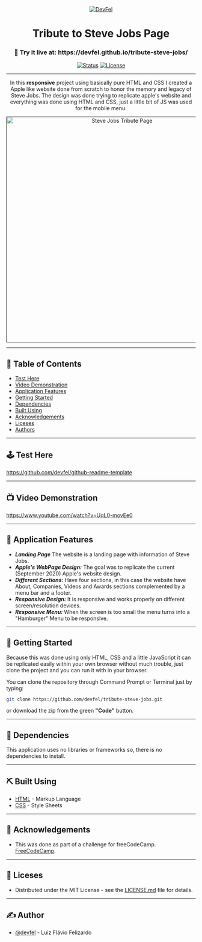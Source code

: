 <p align="center">
  <a href="https://devfel.com/" rel="noopener">
 <img  src="https://devfel.com/imgs/devfel-logo-01.JPG" alt="DevFel"></a>
</p>

<h1 align="center">Tribute to Steve Jobs Page</h1>
<h3 align="center"> 🔗 Try it live at: https://devfel.github.io/tribute-steve-jobs/ </h3>

<div align="center">

[![Status](https://img.shields.io/badge/status-active-success.svg)]()
[![License](https://img.shields.io/badge/license-MIT-blue.svg)](/LICENSE)

</div>

---

<p align="center"> 
In this <b>responsive</b> project using basically pure HTML and CSS I created a Apple like website done from scratch to honor the memory and legacy of Steve Jobs. The design was done trying to replicate apple's website and everything was done using HTML and CSS, just a little bit of JS was used for the mobile menu.</p>
  <p align="center">
  <a href="" rel="noopener">
 <img  width="600px" src="./img/steve-jobs-tribute.gif" alt="Steve Jobs Tribute Page"></a>
</p>

---

## 📝 Table of Contents

- [Test Here](#live)
- [Video Demonstration](#video)
- [Application Features](#features)
- [Getting Started](#getting_started)
- [Dependencies](#dependencies)
- [Built Using](#built_using)
- [Acknowledgements](#acknowledgements)
- [Liceses](#licenses)
- [Authors](#authors)

---

## 🕹 Test Here <a name = "live"></a>

https://github.com/devfel/github-readme-template

---

## 📺 Video Demonstration <a name = "video"></a>

https://www.youtube.com/watch?v=UqL0-movEe0

---

## 🧐 Application Features <a name = "features"></a>

- **_Landing Page_** The website is a landing page with information of Steve Jobs.
- **_Apple's WebPage Design:_** The goal was to replicate the current (September 2020) Apple's website design.  
- **_Different Sections:_** Have four sections, in this case the website have About, Companies, Videos and Awards sections complemented by a menu bar and a footer.
- **_Responsive Design:_** It is responsive and works properly on different screen/resolution devices.
- **_Responsive Menu:_** When the screen is too small the menu turns into a "Hamburger" Menu to be responsive.

---

## 🏁 Getting Started <a name = "getting_started"></a>

Because this was done using only HTML, CSS and a little JavaScript it can be replicated easily within your own browser without much trouble, just clone the project and you can run it with in your browser.

You can clone the repository through Command Prompt or Terminal just by typing:

```sh
git clone https://github.com/devfel/tribute-steve-jobs.git
```

or download the zip from the green **"Code"** button.

---

## 🔁 Dependencies <a name = "dependencies"></a>

This application uses no libraries or frameworks so, there is no dependencies to install.

---

## ⛏️ Built Using <a name = "built_using"></a>

- [HTML](https://pt.wikipedia.org/wiki/HTML) - Markup Language
- [CSS](https://en.wikipedia.org/wiki/CSS) - Style Sheets

---

## 🎉 Acknowledgements <a name = "acknowledgements"></a>

- This was done as part of a challenge for freeCodeCamp. [FreeCodeCamp](https://www.freecodecamp.org/).

---

## 📝 Liceses <a name = "licenses"></a>

- Distributed under the MIT License - see the [LICENSE.md](https://github.com/devfel/tribute-steve-jobs/blob/master/LICENSE.md) file for details.

---

## ✍️ Author <a name = "authors"></a>

- [@devfel](https://devfel.com/) - Luiz Flávio Felizardo
